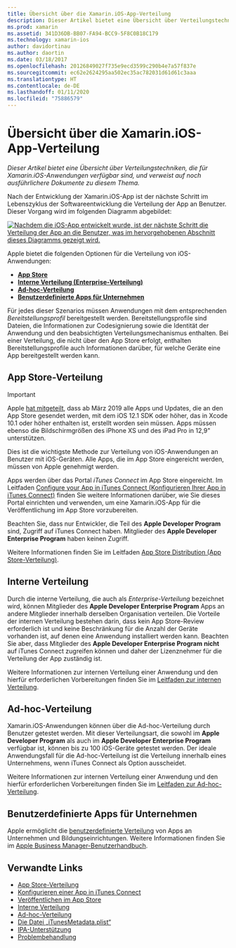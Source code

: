 ```yaml
---
title: Übersicht über die Xamarin.iOS-App-Verteilung
description: Dieser Artikel bietet eine Übersicht über Verteilungstechniken, die für Xamarin.iOS-Anwendungen verfügbar sind, und verweist auf noch ausführlichere Dokumente zu diesem Thema.
ms.prod: xamarin
ms.assetid: 341D36DB-BB07-FA94-BCC9-5F8C0B18C179
ms.technology: xamarin-ios
author: davidortinau
ms.author: daortin
ms.date: 03/18/2017
ms.openlocfilehash: 20126849027f735e9ecd3599c290b4e7a57f837e
ms.sourcegitcommit: ec62e2624295aa502ec35ac782031d61d61c3aaa
ms.translationtype: HT
ms.contentlocale: de-DE
ms.lasthandoff: 01/11/2020
ms.locfileid: "75886579"
---
```

# <a name="xamarinios-app-distribution-overview"></a>Übersicht über die Xamarin.iOS-App-Verteilung

_Dieser Artikel bietet eine Übersicht über Verteilungstechniken, die für Xamarin.iOS-Anwendungen verfügbar sind, und verweist auf noch ausführlichere Dokumente zu diesem Thema._

Nach der Entwicklung der Xamarin.iOS-App ist der nächste Schritt im Lebenszyklus der Softwareentwicklung die Verteilung der App an Benutzer. Dieser Vorgang wird im folgenden Diagramm abgebildet:

[![Nachdem die iOS-App entwickelt wurde, ist der nächste Schritt die Verteilung der App an die Benutzer, was im hervorgehobenen Abschnitt dieses Diagramms gezeigt wird.](images/publishingdiagram.png)](images/publishingdiagram.png#lightbox)

Apple bietet die folgenden Optionen für die Verteilung von iOS-Anwendungen:

- [**App Store**](#app-store-distribution)
- [**Interne Verteilung (Enterprise-Verteilung)** ](#in-house-distribution)
- [**Ad-hoc-Verteilung**](#ad-hoc-distribution)
- [**Benutzerdefinierte Apps für Unternehmen**](#custom-apps-for-business)

Für jedes dieser Szenarios müssen Anwendungen mit dem entsprechenden *Bereitstellungsprofil* bereitgestellt werden. Bereitstellungsprofile sind Dateien, die Informationen zur Codesignierung sowie die Identität der Anwendung und den beabsichtigten Verteilungsmechanismus enthalten. Bei einer Verteilung, die nicht über den App Store erfolgt, enthalten Bereitstellungsprofile auch Informationen darüber, für welche Geräte eine App bereitgestellt werden kann.

## <a name="app-store-distribution"></a>App Store-Verteilung

> [!IMPORTANT]
> Apple [hat mitgeteilt](https://developer.apple.com/ios/submit/), dass ab März 2019 alle Apps und Updates, die an den App Store gesendet werden, mit dem iOS 12.1 SDK oder höher, das in Xcode 10.1 oder höher enthalten ist, erstellt worden sein müssen.
> Apps müssen ebenso die Bildschirmgrößen des iPhone XS und des iPad Pro in 12,9" unterstützen.

Dies ist die wichtigste Methode zur Verteilung von iOS-Anwendungen an Benutzer mit iOS-Geräten. Alle Apps, die im App Store eingereicht werden, müssen von Apple genehmigt werden.

Apps werden über das Portal *iTunes Connect* im App Store eingereicht. Im Leitfaden [Configure your App in iTunes Connect (Konfigurieren Ihrer App in iTunes Connect)](~/ios/deploy-test/app-distribution/app-store-distribution/itunesconnect.md) finden Sie weitere Informationen darüber, wie Sie dieses Portal einrichten und verwenden, um eine Xamarin.iOS-App für die Veröffentlichung im App Store vorzubereiten.

Beachten Sie, dass nur Entwickler, die Teil des **Apple Developer Program** sind, Zugriff auf iTunes Connect haben. Mitglieder des **Apple Developer Enterprise Program** haben keinen Zugriff.

Weitere Informationen finden Sie im Leitfaden [App Store Distribution (App Store-Verteilung)](~/ios/deploy-test/app-distribution/app-store-distribution/index.md).

## <a name="in-house-distribution"></a>Interne Verteilung

Durch die interne Verteilung, die auch als *Enterprise-Verteilung* bezeichnet wird, können Mitglieder des **Apple Developer Enterprise Program** Apps an andere Mitglieder innerhalb derselben Organisation verteilen. Die Vorteile der internen Verteilung bestehen darin, dass kein App Store-Review erforderlich ist und keine Beschränkung für die Anzahl der Geräte vorhanden ist, auf denen eine Anwendung installiert werden kann. Beachten Sie aber, dass Mitglieder des **Apple Developer Enterprise Program** **nicht** auf iTunes Connect zugreifen können und daher der Lizenznehmer für die Verteilung der App zuständig ist.

Weitere Informationen zur internen Verteilung einer Anwendung und den hierfür erforderlichen Vorbereitungen finden Sie im [Leitfaden zur internen Verteilung](~/ios/deploy-test/app-distribution/in-house-distribution.md).

## <a name="ad-hoc-distribution"></a>Ad-hoc-Verteilung

Xamarin.iOS-Anwendungen können über die Ad-hoc-Verteilung durch Benutzer getestet werden. Mit dieser Verteilungsart, die sowohl im **Apple Developer Program** als auch im **Apple Developer Enterprise Program** verfügbar ist, können bis zu 100 iOS-Geräte getestet werden. Der ideale Anwendungsfall für die Ad-hoc-Verteilung ist die Verteilung innerhalb eines Unternehmens, wenn iTunes Connect als Option ausscheidet.

Weitere Informationen zur internen Verteilung einer Anwendung und den hierfür erforderlichen Vorbereitungen finden Sie im [Leitfaden zur Ad-hoc-Verteilung](~/ios/deploy-test/app-distribution/ad-hoc-distribution.md).

## <a name="custom-apps-for-business"></a>Benutzerdefinierte Apps für Unternehmen

Apple ermöglicht die [benutzerdefinierte Verteilung](https://developer.apple.com/business/custom-apps/) von Apps an Unternehmen und Bildungseinrichtungen. Weitere Informationen finden Sie im [Apple Business Manager-Benutzerhandbuch](https://support.apple.com/guide/apple-business-manager/welcome/web).

## <a name="related-links"></a>Verwandte Links

- [App Store-Verteilung](~/ios/deploy-test/app-distribution/app-store-distribution/index.md)
- [Konfigurieren einer App in iTunes Connect](~/ios/deploy-test/app-distribution/app-store-distribution/itunesconnect.md)
- [Veröffentlichen im App Store](~/ios/deploy-test/app-distribution/app-store-distribution/publishing-to-the-app-store.md)
- [Interne Verteilung](~/ios/deploy-test/app-distribution/in-house-distribution.md)
- [Ad-hoc-Verteilung](~/ios/deploy-test/app-distribution/ad-hoc-distribution.md)
- [Die Datei „iTunesMetadata.plist“](~/ios/deploy-test/app-distribution/itunesmetadata.md)
- [IPA-Unterstützung](~/ios/deploy-test/app-distribution/ipa-support.md)
- [Problembehandlung](~/ios/deploy-test/troubleshooting.md)
